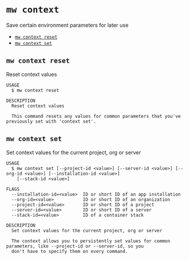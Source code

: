 `mw context`
============

Save certain environment parameters for later use

* [`mw context reset`](#mw-context-reset)
* [`mw context set`](#mw-context-set)

## `mw context reset`

Reset context values

```
USAGE
  $ mw context reset

DESCRIPTION
  Reset context values

  This command resets any values for common parameters that you've previously set with 'context set'.
```

## `mw context set`

Set context values for the current project, org or server

```
USAGE
  $ mw context set [--project-id <value>] [--server-id <value>] [--org-id <value>] [--installation-id <value>]
    [--stack-id <value>]

FLAGS
  --installation-id=<value>  ID or short ID of an app installation
  --org-id=<value>           ID or short ID of an organization
  --project-id=<value>       ID or short ID of a project
  --server-id=<value>        ID or short ID of a server
  --stack-id=<value>         ID of a container stack

DESCRIPTION
  Set context values for the current project, org or server

  The context allows you to persistently set values for common parameters, like --project-id or --server-id, so you
  don't have to specify them on every command.
```
